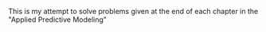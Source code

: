 This is my attempt to solve problems given at the end of each chapter in the "Applied Predictive Modeling"